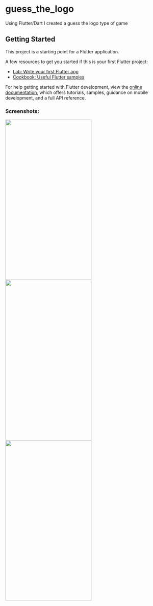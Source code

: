 # guess_the_logo

Using Flutter/Dart I created a guess the logo type of game

## Getting Started

This project is a starting point for a Flutter application.

A few resources to get you started if this is your first Flutter project:

- [Lab: Write your first Flutter app](https://docs.flutter.dev/get-started/codelab)
- [Cookbook: Useful Flutter samples](https://docs.flutter.dev/cookbook)

For help getting started with Flutter development, view the
[online documentation](https://docs.flutter.dev/), which offers tutorials,
samples, guidance on mobile development, and a full API reference.

### Screenshots:

<img src="https://github.com/R3dPraiseTheSun/GuessTheLogoDart/assets/70650460/cf79b58c-1891-4ea0-a441-3006662b3fcd" width="270" height="500">
<img src="https://github.com/R3dPraiseTheSun/GuessTheLogoDart/assets/70650460/b33373b6-63bf-411b-9e5e-e0b41c1b72d0" width="270" height="500">
<img src="https://github.com/R3dPraiseTheSun/GuessTheLogoDart/assets/70650460/5edc0cb2-94cf-4080-b34e-8874d79a5e7a" width="270" height="500">
